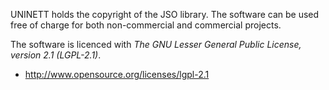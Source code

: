 UNINETT holds the copyright of the JSO library. The software can be used free of charge for both non-commercial and commercial projects.

The software is licenced with *The GNU Lesser General Public License, version 2.1 (LGPL-2.1)*.

* <http://www.opensource.org/licenses/lgpl-2.1>



